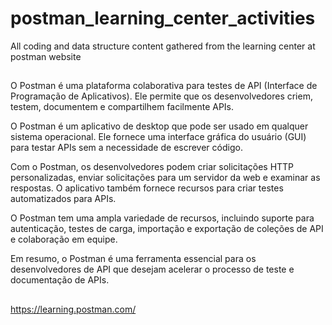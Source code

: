 # postman_learning_center_activities
All coding and data structure content gathered from the learning center at postman website
##

O Postman é uma plataforma colaborativa para testes de API (Interface de Programação de Aplicativos). Ele permite que os desenvolvedores criem, testem, documentem e compartilhem facilmente APIs.

O Postman é um aplicativo de desktop que pode ser usado em qualquer sistema operacional. Ele fornece uma interface gráfica do usuário (GUI) para testar APIs sem a necessidade de escrever código.

Com o Postman, os desenvolvedores podem criar solicitações HTTP personalizadas, enviar solicitações para um servidor da web e examinar as respostas. O aplicativo também fornece recursos para criar testes automatizados para APIs.

O Postman tem uma ampla variedade de recursos, incluindo suporte para autenticação, testes de carga, importação e exportação de coleções de API e colaboração em equipe.

Em resumo, o Postman é uma ferramenta essencial para os desenvolvedores de API que desejam acelerar o processo de teste e documentação de APIs.
##
https://learning.postman.com/
